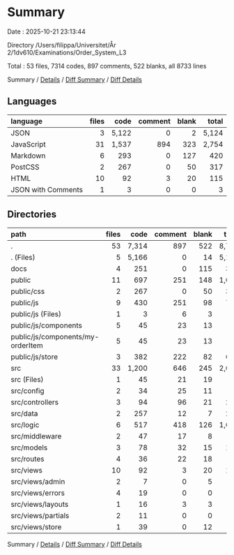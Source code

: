 # Summary

Date : 2025-10-21 23:13:44

Directory /Users/filippa/Universitet/År 2/1dv610/Examinations/Order_System_L3

Total : 53 files,  7314 codes, 897 comments, 522 blanks, all 8733 lines

Summary / [Details](details.md) / [Diff Summary](diff.md) / [Diff Details](diff-details.md)

## Languages
| language | files | code | comment | blank | total |
| :--- | ---: | ---: | ---: | ---: | ---: |
| JSON | 3 | 5,122 | 0 | 2 | 5,124 |
| JavaScript | 31 | 1,537 | 894 | 323 | 2,754 |
| Markdown | 6 | 293 | 0 | 127 | 420 |
| PostCSS | 2 | 267 | 0 | 50 | 317 |
| HTML | 10 | 92 | 3 | 20 | 115 |
| JSON with Comments | 1 | 3 | 0 | 0 | 3 |

## Directories
| path | files | code | comment | blank | total |
| :--- | ---: | ---: | ---: | ---: | ---: |
| . | 53 | 7,314 | 897 | 522 | 8,733 |
| . (Files) | 5 | 5,166 | 0 | 14 | 5,180 |
| docs | 4 | 251 | 0 | 115 | 366 |
| public | 11 | 697 | 251 | 148 | 1,096 |
| public/css | 2 | 267 | 0 | 50 | 317 |
| public/js | 9 | 430 | 251 | 98 | 779 |
| public/js (Files) | 1 | 3 | 6 | 3 | 12 |
| public/js/components | 5 | 45 | 23 | 13 | 81 |
| public/js/components/my-orderItem | 5 | 45 | 23 | 13 | 81 |
| public/js/store | 3 | 382 | 222 | 82 | 686 |
| src | 33 | 1,200 | 646 | 245 | 2,091 |
| src (Files) | 1 | 45 | 21 | 19 | 85 |
| src/config | 2 | 34 | 25 | 11 | 70 |
| src/controllers | 3 | 94 | 96 | 21 | 211 |
| src/data | 2 | 257 | 12 | 7 | 276 |
| src/logic | 6 | 517 | 418 | 126 | 1,061 |
| src/middleware | 2 | 47 | 17 | 8 | 72 |
| src/models | 3 | 78 | 32 | 15 | 125 |
| src/routes | 4 | 36 | 22 | 18 | 76 |
| src/views | 10 | 92 | 3 | 20 | 115 |
| src/views/admin | 2 | 7 | 0 | 5 | 12 |
| src/views/errors | 4 | 19 | 0 | 0 | 19 |
| src/views/layouts | 1 | 16 | 3 | 3 | 22 |
| src/views/partials | 2 | 11 | 0 | 0 | 11 |
| src/views/store | 1 | 39 | 0 | 12 | 51 |

Summary / [Details](details.md) / [Diff Summary](diff.md) / [Diff Details](diff-details.md)